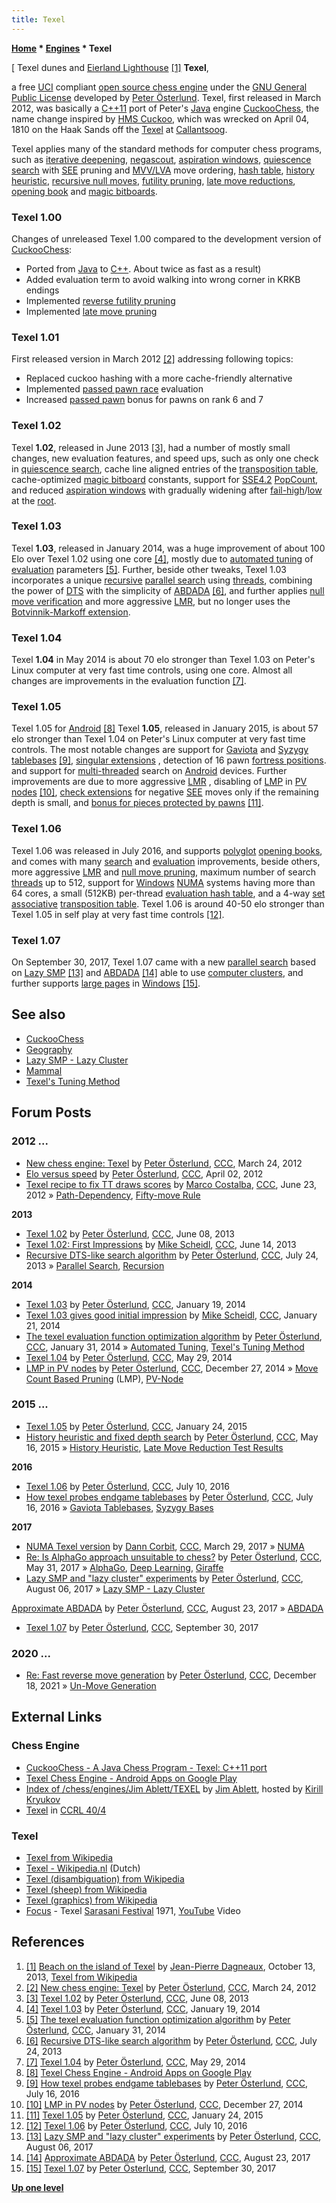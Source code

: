 ```yaml
---
title: Texel
---
```

**[Home](Home "Home") \* [Engines](Engines "Engines") \* Texel**



[ Texel dunes and [Eierland Lighthouse](https://en.wikipedia.org/wiki/Eierland_Lighthouse) <a id="cite-note-1" href="#cite-ref-1">[1]</a>
**Texel**,  
 
a free [UCI](UCI "UCI") compliant [open source chess engine](Category:Open_Source "Category:Open Source") under the [GNU General Public License](Free_Software_Foundation#GPL "Free Software Foundation") developed by [Peter Österlund](Peter_%C3%96sterlund "Peter Österlund"). Texel, first released in March 2012, was basically a [C++11](Cpp "Cpp") port of Peter's [Java](Java "Java") engine [CuckooChess](CuckooChess "CuckooChess"), the name change inspired by [HMS Cuckoo](https://en.wikipedia.org/wiki/HMS_Cuckoo_%281806%29), which was wrecked on April 04, 1810 on the Haak Sands off the [Texel](https://en.wikipedia.org/wiki/Texel) at [Callantsoog](https://en.wikipedia.org/wiki/Callantsoog). 


Texel applies many of the standard methods for computer chess programs, such as [iterative deepening](Iterative_Deepening "Iterative Deepening"), [negascout](NegaScout "NegaScout"), [aspiration windows](Aspiration_Windows "Aspiration Windows"), [quiescence search](Quiescence_Search "Quiescence Search") with [SEE](Static_Exchange_Evaluation "Static Exchange Evaluation") pruning and [MVV/LVA](MVV-LVA "MVV-LVA") move ordering, [hash table](Transposition_Table "Transposition Table"), [history heuristic](History_Heuristic "History Heuristic"), [recursive null moves](Null_Move_Pruning "Null Move Pruning"), [futility pruning](Futility_Pruning "Futility Pruning"), [late move reductions](Late_Move_Reductions "Late Move Reductions"), [opening book](Opening_Book "Opening Book") and [magic bitboards](Magic_Bitboards "Magic Bitboards"). 



### Texel 1.00


Changes of unreleased Texel 1.00 compared to the development version of [CuckooChess](CuckooChess "CuckooChess"): 



* Ported from [Java](Java "Java") to [C++](Cpp "Cpp"). About twice as fast as a result)
* Added evaluation term to avoid walking into wrong corner in KRKB endings
* Implemented [reverse futility pruning](Reverse_Futility_Pruning "Reverse Futility Pruning")
* Implemented [late move pruning](Futility_Pruning#MoveCountBasedPruning "Futility Pruning")






### Texel 1.01


First released version in March 2012 <a id="cite-note-2" href="#cite-ref-2">[2]</a> addressing following topics:



* Replaced cuckoo hashing with a more cache-friendly alternative
* Implemented [passed pawn race](Pawn_Race "Pawn Race") evaluation
* Increased [passed pawn](Passed_Pawn "Passed Pawn") bonus for pawns on rank 6 and 7






### Texel 1.02


Texel **1.02**, released in June 2013 <a id="cite-note-3" href="#cite-ref-3">[3]</a>, had a number of mostly small changes, new evaluation features, and speed ups, such as only one check in [quiescence search](Quiescence_Search "Quiescence Search"), cache line aligned entries of the [transposition table](Transposition_Table "Transposition Table"), cache-optimized [magic bitboard](Magic_Bitboards "Magic Bitboards") constants, support for [SSE4.2](SSE4#SSE4.2 "SSE4") [PopCount](Population_Count "Population Count"), and reduced [aspiration windows](Aspiration_Windows "Aspiration Windows") with gradually widening after [fail-high](Fail-High "Fail-High")/[low](Fail-Low "Fail-Low") at the [root](Root "Root").




### Texel 1.03


Texel **1.03**, released in January 2014, was a huge improvement of about 100 Elo over Texel 1.02 using one core <a id="cite-note-4" href="#cite-ref-4">[4]</a>, mostly due to [automated tuning](Texel%27s_Tuning_Method "Texel's Tuning Method") of [evaluation](Evaluation "Evaluation") parameters <a id="cite-note-5" href="#cite-ref-5">[5]</a>. Further, beside other tweaks, Texel 1.03 incorporates a unique [recursive](Recursion "Recursion") [parallel search](Parallel_Search "Parallel Search") using [threads](Thread "Thread"), combining the power of [DTS](Dynamic_Tree_Splitting "Dynamic Tree Splitting") with the simplicity of [ABDADA](ABDADA "ABDADA") <a id="cite-note-6" href="#cite-ref-6">[6]</a>, and further applies [null move verification](Null_Move_Pruning#ZugzwangVerification "Null Move Pruning") and more aggressive [LMR](Late_Move_Reductions "Late Move Reductions"), but no longer uses the [Botvinnik-Markoff extension](Botvinnik-Markoff_Extension "Botvinnik-Markoff Extension").




### Texel 1.04


Texel **1.04** in May 2014 is about 70 elo stronger than Texel 1.03 on Peter's Linux computer at very fast time controls, using one core. Almost all changes are improvements in the evaluation function <a id="cite-note-7" href="#cite-ref-7">[7]</a>.




### Texel 1.05


 [](https://play.google.com/store/apps/details?id=org.petero.texelchessengine&hl=en) Texel 1.05 for [Android](Android "Android") <a id="cite-note-8" href="#cite-ref-8">[8]</a> 
Texel **1.05**, released in January 2015, is about 57 elo stronger than Texel 1.04 on Peter's Linux computer at very fast time controls. The most notable changes are support for [Gaviota](Gaviota_Tablebases "Gaviota Tablebases") and [Syzygy tablebases](Syzygy_Bases "Syzygy Bases") <a id="cite-note-9" href="#cite-ref-9">[9]</a>, [singular extensions](Singular_Extensions "Singular Extensions") , detection of 16 pawn [fortress positions](Fortress "Fortress"). and support for [multi-threaded](Thread "Thread") search on [Android](Android "Android") devices. Further improvements are due to more aggressive [LMR](Late_Move_Reductions "Late Move Reductions") , disabling of [LMP](Futility_Pruning#MoveCountBasedPruning "Futility Pruning") in [PV nodes](Node_Types#pv-node "Node Types") <a id="cite-note-10" href="#cite-ref-10">[10]</a>, [check extensions](Check_Extensions "Check Extensions") for negative [SEE](Static_Exchange_Evaluation "Static Exchange Evaluation") moves only if the remaining depth is small, and [bonus for pieces protected by pawns](Connectivity "Connectivity") <a id="cite-note-11" href="#cite-ref-11">[11]</a>.




### Texel 1.06


Texel 1.06 was released in July 2016, and supports [polyglot](PolyGlot "PolyGlot") [opening books](Opening_Book "Opening Book"), and comes with many [search](Search "Search") and [evaluation](Evaluation "Evaluation") improvements, beside others, more aggressive [LMR](Late_Move_Reductions "Late Move Reductions") and [null move pruning](Null_Move_Pruning "Null Move Pruning"), maximum number of search [threads](Thread "Thread") up to 512, support for [Windows](Windows "Windows") [NUMA](NUMA "NUMA") systems having more than 64 cores, a small (512KB) per-thread [evaluation hash table](Evaluation_Hash_Table "Evaluation Hash Table"), and a 4-way [set associative](https://en.wikipedia.org/wiki/Set-associative#Associativity) [transposition table](Transposition_Table "Transposition Table"). Texel 1.06 is around 40-50 elo stronger than Texel 1.05 in self play at very fast time controls <a id="cite-note-12" href="#cite-ref-12">[12]</a>.




### Texel 1.07


On September 30, 2017, Texel 1.07 came with a new [parallel search](Parallel_Search "Parallel Search") based on [Lazy SMP](Lazy_SMP "Lazy SMP") <a id="cite-note-13" href="#cite-ref-13">[13]</a> and [ABDADA](ABDADA "ABDADA") <a id="cite-note-14" href="#cite-ref-14">[14]</a> able to use [computer clusters](https://en.wikipedia.org/wiki/Computer_cluster), and further supports [large pages](Memory#HugePages "Memory") in [Windows](Windows "Windows") <a id="cite-note-15" href="#cite-ref-15">[15]</a>.



## See also


* [CuckooChess](CuckooChess "CuckooChess")
* [Geography](Category:Geography "Category:Geography")
* [Lazy SMP - Lazy Cluster](Lazy_SMP#LazyCluster "Lazy SMP")
* [Mammal](Category:Mammal "Category:Mammal")
* [Texel's Tuning Method](Texel%27s_Tuning_Method "Texel's Tuning Method")


## Forum Posts


### 2012 ...


* [New chess engine: Texel](http://www.talkchess.com/forum/viewtopic.php?t=42999) by [Peter Österlund](Peter_%C3%96sterlund "Peter Österlund"), [CCC](CCC "CCC"), March 24, 2012
* [Elo versus speed](http://www.talkchess.com/forum/viewtopic.php?t=43134) by [Peter Österlund](Peter_%C3%96sterlund "Peter Österlund"), [CCC](CCC "CCC"), April 02, 2012
* [Texel recipe to fix TT draws scores](http://www.talkchess.com/forum/viewtopic.php?t=44167) by [Marco Costalba](Marco_Costalba "Marco Costalba"), [CCC](CCC "CCC"), June 23, 2012 » [Path-Dependency](Path-Dependency "Path-Dependency"), [Fifty-move Rule](Fifty-move_Rule "Fifty-move Rule")


**2013**



* [Texel 1.02](http://www.talkchess.com/forum/viewtopic.php?t=48228) by [Peter Österlund](Peter_%C3%96sterlund "Peter Österlund"), [CCC](CCC "CCC"), June 08, 2013
* [Texel 1.02: First Impressions](http://www.talkchess.com/forum/viewtopic.php?t=48272) by [Mike Scheidl](index.php?title=Michael_Scheidl&action=edit&redlink=1 "Michael Scheidl (page does not exist)"), [CCC](CCC "CCC"), June 14, 2013
* [Recursive DTS-like search algorithm](http://www.talkchess.com/forum/viewtopic.php?t=48752) by [Peter Österlund](Peter_%C3%96sterlund "Peter Österlund"), [CCC](CCC "CCC"), July 24, 2013 » [Parallel Search](Parallel_Search "Parallel Search"), [Recursion](Recursion "Recursion")


**2014**



* [Texel 1.03](http://www.talkchess.com/forum/viewtopic.php?t=50964) by [Peter Österlund](Peter_%C3%96sterlund "Peter Österlund"), [CCC](CCC "CCC"), January 19, 2014
* [Texel 1.03 gives good initial impression](http://www.talkchess.com/forum/viewtopic.php?t=50984) by [Mike Scheidl](index.php?title=Michael_Scheidl&action=edit&redlink=1 "Michael Scheidl (page does not exist)"), [CCC](CCC "CCC"), January 21, 2014
* [The texel evaluation function optimization algorithm](http://www.talkchess.com/forum/viewtopic.php?topic_view=threads&p=555522&t=50823) by [Peter Österlund](Peter_%C3%96sterlund "Peter Österlund"), [CCC](CCC "CCC"), January 31, 2014 » [Automated Tuning](Automated_Tuning "Automated Tuning"), [Texel's Tuning Method](Texel%27s_Tuning_Method "Texel's Tuning Method")
* [Texel 1.04](http://www.talkchess.com/forum/viewtopic.php?t=52470) by [Peter Österlund](Peter_%C3%96sterlund "Peter Österlund"), [CCC](CCC "CCC"), May 29, 2014
* [LMP in PV nodes](http://www.talkchess.com/forum/viewtopic.php?t=54761) by [Peter Österlund](Peter_%C3%96sterlund "Peter Österlund"), [CCC](CCC "CCC"), December 27, 2014 » [Move Count Based Pruning](Futility_Pruning#MoveCountBasedPruning "Futility Pruning") (LMP), [PV-Node](Node_Types#pv-node "Node Types")


### 2015 ...


* [Texel 1.05](http://www.talkchess.com/forum/viewtopic.php?t=55058) by [Peter Österlund](Peter_%C3%96sterlund "Peter Österlund"), [CCC](CCC "CCC"), January 24, 2015
* [History heuristic and fixed depth search](http://www.talkchess.com/forum/viewtopic.php?t=56372) by [Peter Österlund](Peter_%C3%96sterlund "Peter Österlund"), [CCC](CCC "CCC"), May 16, 2015 » [History Heuristic](History_Heuristic "History Heuristic"), [Late Move Reduction Test Results](Late_Move_Reduction_Test_Results "Late Move Reduction Test Results")


**2016**



* [Texel 1.06](http://www.talkchess.com/forum/viewtopic.php?t=60774) by [Peter Österlund](Peter_%C3%96sterlund "Peter Österlund"), [CCC](CCC "CCC"), July 10, 2016
* [How texel probes endgame tablebases](http://www.talkchess.com/forum/viewtopic.php?t=60833) by [Peter Österlund](Peter_%C3%96sterlund "Peter Österlund"), [CCC](CCC "CCC"), July 16, 2016 » [Gaviota Tablebases](Gaviota_Tablebases "Gaviota Tablebases"), [Syzygy Bases](Syzygy_Bases "Syzygy Bases")


**2017**



* [NUMA Texel version](http://www.talkchess.com/forum/viewtopic.php?t=63582) by [Dann Corbit](Dann_Corbit "Dann Corbit"), [CCC](CCC "CCC"), March 29, 2017 » [NUMA](NUMA "NUMA")
* [Re: Is AlphaGo approach unsuitable to chess?](http://www.talkchess.com/forum/viewtopic.php?t=64096&start=12) by [Peter Österlund](Peter_%C3%96sterlund "Peter Österlund"), [CCC](CCC "CCC"), May 31, 2017 » [AlphaGo](index.php?title=AlphaGo&action=edit&redlink=1 "AlphaGo (page does not exist)"), [Deep Learning](Deep_Learning "Deep Learning"), [Giraffe](Giraffe "Giraffe")
* [Lazy SMP and "lazy cluster" experiments](http://www.talkchess.com/forum/viewtopic.php?t=64824) by [Peter Österlund](Peter_%C3%96sterlund "Peter Österlund"), [CCC](CCC "CCC"), August 06, 2017 » [Lazy SMP - Lazy Cluster](Lazy_SMP#LazyCluster "Lazy SMP")


 [Approximate ABDADA](http://www.talkchess.com/forum/viewtopic.php?t=64824&start=43) by [Peter Österlund](Peter_%C3%96sterlund "Peter Österlund"), [CCC](CCC "CCC"), August 23, 2017 » [ABDADA](ABDADA "ABDADA")
* [Texel 1.07](http://www.talkchess.com/forum/viewtopic.php?t=65339) by [Peter Österlund](Peter_%C3%96sterlund "Peter Österlund"), [CCC](CCC "CCC"), September 30, 2017


### 2020 ...


* [Re: Fast reverse move generation](https://www.talkchess.com/forum3/viewtopic.php?f=7&t=78913&start=1) by [Peter Österlund](Peter_%C3%96sterlund "Peter Österlund"), [CCC](CCC "CCC"), December 18, 2021 » [Un-Move Generation](Move_Generation#Reverse "Move Generation")


## External Links


### Chess Engine


* [CuckooChess - A Java Chess Program - Texel: C++11 port](http://hem.bredband.net/petero2b/javachess/index.html)
* [Texel Chess Engine - Android Apps on Google Play](https://play.google.com/store/apps/details?id=org.petero.texelchessengine&hl=en)
* [Index of /chess/engines/Jim Ablett/TEXEL](http://kirr.homeunix.org/chess/engines/Jim%20Ablett/TEXEL/) by [Jim Ablett](Jim_Ablett "Jim Ablett"), hosted by [Kirill Kryukov](Kirill_Kryukov "Kirill Kryukov")
* [Texel](http://www.computerchess.org.uk/ccrl/404/cgi/compare_engines.cgi?family=Texel&print=Rating+list&print=Results+table&print=LOS+table&print=Ponder+hit+table&print=Eval+difference+table&print=Comopp+gamenum+table&print=Overlap+table&print=Score+with+common+opponents) in [CCRL 40/4](CCRL "CCRL")


### Texel


* [Texel from Wikipedia](https://en.wikipedia.org/wiki/Texel)
* [Texel - Wikipedia.nl](https://nl.wikipedia.org/wiki/Texel) (Dutch)
* [Texel (disambiguation) from Wikipedia](https://en.wikipedia.org/wiki/Texel_%28disambiguation%29)
* [Texel (sheep) from Wikipedia](https://en.wikipedia.org/wiki/Texel_%28sheep%29)
* [Texel (graphics) from Wikipedia](https://en.wikipedia.org/wiki/Texel_%28graphics%29)
* [Focus](Category:Focus "Category:Focus") - Texel [Sarasani Festival](https://nl.wikipedia.org/wiki/Sarasani_(Texel)) 1971, [YouTube](https://en.wikipedia.org/wiki/YouTube) Video


 
## References


1. <a id="cite-ref-1" href="#cite-note-1">[1]</a> [Beach on the island of Texel](https://en.wikipedia.org/wiki/File:Beach_Texel_Netherlands.jpg) by [Jean-Pierre Dagneaux](http://commons.wikimedia.org/wiki/User:Jpda), October 13, 2013, [Texel from Wikipedia](https://en.wikipedia.org/wiki/Texel)
2. <a id="cite-ref-2" href="#cite-note-2">[2]</a> [New chess engine: Texel](http://www.talkchess.com/forum/viewtopic.php?t=42999) by [Peter Österlund](Peter_%C3%96sterlund "Peter Österlund"), [CCC](CCC "CCC"), March 24, 2012
3. <a id="cite-ref-3" href="#cite-note-3">[3]</a> [Texel 1.02](http://www.talkchess.com/forum/viewtopic.php?t=48228) by [Peter Österlund](Peter_%C3%96sterlund "Peter Österlund"), [CCC](CCC "CCC"), June 08, 2013
4. <a id="cite-ref-4" href="#cite-note-4">[4]</a> [Texel 1.03](http://www.talkchess.com/forum/viewtopic.php?t=50964) by [Peter Österlund](Peter_%C3%96sterlund "Peter Österlund"), [CCC](CCC "CCC"), January 19, 2014
5. <a id="cite-ref-5" href="#cite-note-5">[5]</a> [The texel evaluation function optimization algorithm](http://www.talkchess.com/forum/viewtopic.php?topic_view=threads&p=555522&t=50823) by [Peter Österlund](Peter_%C3%96sterlund "Peter Österlund"), [CCC](CCC "CCC"), January 31, 2014
6. <a id="cite-ref-6" href="#cite-note-6">[6]</a>  [Recursive DTS-like search algorithm](http://www.talkchess.com/forum/viewtopic.php?t=48752) by [Peter Österlund](Peter_%C3%96sterlund "Peter Österlund"), [CCC](CCC "CCC"), July 24, 2013
7. <a id="cite-ref-7" href="#cite-note-7">[7]</a> [Texel 1.04](http://www.talkchess.com/forum/viewtopic.php?t=52470) by [Peter Österlund](Peter_%C3%96sterlund "Peter Österlund"), [CCC](CCC "CCC"), May 29, 2014
8. <a id="cite-ref-8" href="#cite-note-8">[8]</a> [Texel Chess Engine - Android Apps on Google Play](https://play.google.com/store/apps/details?id=org.petero.texelchessengine&hl=en)
9. <a id="cite-ref-9" href="#cite-note-9">[9]</a> [How texel probes endgame tablebases](http://www.talkchess.com/forum/viewtopic.php?t=60833) by [Peter Österlund](Peter_%C3%96sterlund "Peter Österlund"), [CCC](CCC "CCC"), July 16, 2016
10. <a id="cite-ref-10" href="#cite-note-10">[10]</a> [LMP in PV nodes](http://www.talkchess.com/forum/viewtopic.php?t=54761) by [Peter Österlund](Peter_%C3%96sterlund "Peter Österlund"), [CCC](CCC "CCC"), December 27, 2014
11. <a id="cite-ref-11" href="#cite-note-11">[11]</a> [Texel 1.05](http://www.talkchess.com/forum/viewtopic.php?t=55058) by [Peter Österlund](Peter_%C3%96sterlund "Peter Österlund"), [CCC](CCC "CCC"), January 24, 2015
12. <a id="cite-ref-12" href="#cite-note-12">[12]</a> [Texel 1.06](http://www.talkchess.com/forum/viewtopic.php?t=60774) by [Peter Österlund](Peter_%C3%96sterlund "Peter Österlund"), [CCC](CCC "CCC"), July 10, 2016
13. <a id="cite-ref-13" href="#cite-note-13">[13]</a> [Lazy SMP and "lazy cluster" experiments](http://talkchess.com/forum/viewtopic.php?topic_view=threads&p=726656&t=64824) by [Peter Österlund](Peter_%C3%96sterlund "Peter Österlund"), [CCC](CCC "CCC"), August 06, 2017
14. <a id="cite-ref-14" href="#cite-note-14">[14]</a> [Approximate ABDADA](http://talkchess.com/forum/viewtopic.php?topic_view=threads&p=728817&t=64824) by [Peter Österlund](Peter_%C3%96sterlund "Peter Österlund"), [CCC](CCC "CCC"), August 23, 2017
15. <a id="cite-ref-15" href="#cite-note-15">[15]</a> [Texel 1.07](http://www.talkchess.com/forum/viewtopic.php?t=65339) by [Peter Österlund](Peter_%C3%96sterlund "Peter Österlund"), [CCC](CCC "CCC"), September 30, 2017

**[Up one level](Engines "Engines")**







 
